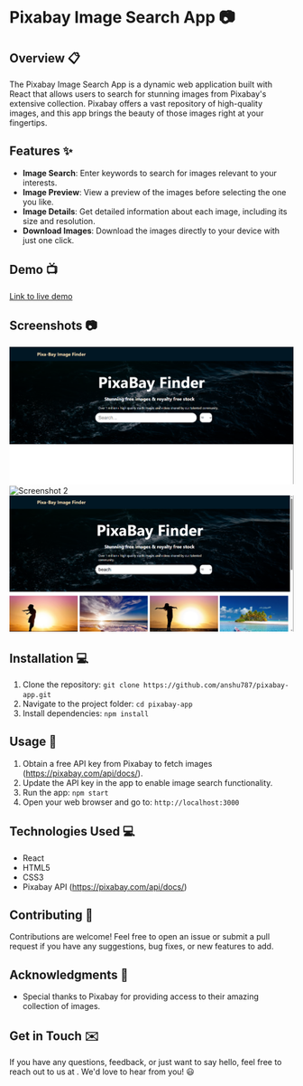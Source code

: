 # Pixabay Image Search App :camera:


## Overview :clipboard:

The Pixabay Image Search App is a dynamic web application built with React that allows users to search for stunning images from Pixabay's extensive collection. Pixabay offers a vast repository of high-quality images, and this app brings the beauty of those images right at your fingertips.

## Features :sparkles:

- **Image Search**: Enter keywords to search for images relevant to your interests.
- **Image Preview**: View a preview of the images before selecting the one you like.
- **Image Details**: Get detailed information about each image, including its size and resolution.
- **Download Images**: Download the images directly to your device with just one click.

## Demo :tv:

[Link to live demo](https://pixabay-images-finder.netlify.app/)

## Screenshots :camera:

![Screenshot 1](https://github.com/anshu787/Image-Finder/blob/master/ss/pixa.png)
![Screenshot 2]([link_to_screenshot_2.png](https://github.com/anshu787/Image-Finder/blob/master/ss/dog.png))
![Screenshot 3](https://github.com/anshu787/Image-Finder/blob/master/ss/beach.png)

## Installation :computer:

1. Clone the repository: `git clone https://github.com/anshu787/pixabay-app.git`
2. Navigate to the project folder: `cd pixabay-app`
3. Install dependencies: `npm install`

## Usage :rocket:

1. Obtain a free API key from Pixabay to fetch images (https://pixabay.com/api/docs/).
2. Update the API key in the app to enable image search functionality.
3. Run the app: `npm start`
4. Open your web browser and go to: `http://localhost:3000`

## Technologies Used :computer:

- React
- HTML5
- CSS3
- Pixabay API (https://pixabay.com/api/docs/)

## Contributing :raised_hands:

Contributions are welcome! Feel free to open an issue or submit a pull request if you have any suggestions, bug fixes, or new features to add.



## Acknowledgments :clap:

- Special thanks to Pixabay for providing access to their amazing collection of images.

## Get in Touch :envelope:

If you have any questions, feedback, or just want to say hello, feel free to reach out to us at . We'd love to hear from you! :smiley:
